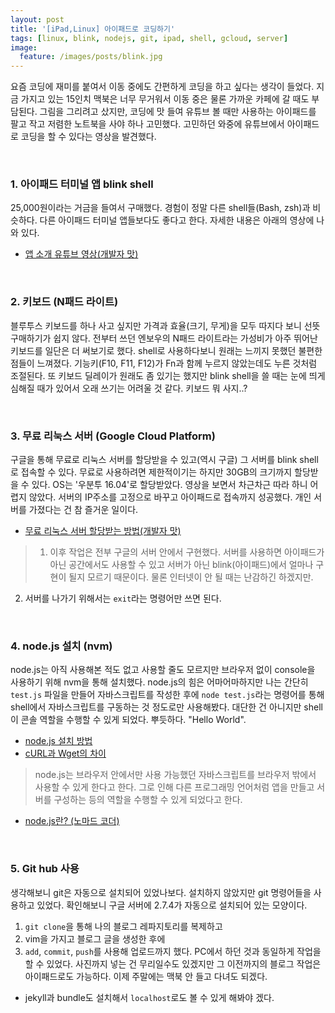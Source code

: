 ```yaml
---
layout: post
title: '[iPad,Linux] 아이패드로 코딩하기'
tags: [linux, blink, nodejs, git, ipad, shell, gcloud, server]
image: 
  feature: /images/posts/blink.jpg
---
```


요즘 코딩에 재미를 붙여서 이동 중에도 간편하게 코딩을 하고 싶다는 생각이 들었다. 지금 가지고 있는 15인치 맥북은 너무 무거워서 이동 중은 물론 가까운 카페에 갈 때도 부담된다. 그림을 그리려고 샀지만, 코딩에 맛 들여 유튜브 볼 때만 사용하는 아이패드를 팔고 작고 저렴한 노트북을 사야 하나 고민했다. 고민하던 와중에 유튜브에서 아이패드로 코딩을 할 수 있다는 영상을 발견했다.

<br>

### 1. 아이패드 터미널 앱 blink shell
25,000원이라는 거금을 들여서 구매했다. 경험이 정말 다른 shell들(Bash, zsh)과 비슷하다. 다른 아이패드 터미널 앱들보다도 좋다고 한다. 자세한 내용은 아래의 영상에 나와 있다.
- [앱 소개 유튜브 영상(개발자 맛)](https://www.youtube.com/watch?v=Q-YOahQso1A)

<br>

### 2. 키보드 (N패드 라이트)
블루투스 키보드를 하나 사고 싶지만 가격과 효율(크기, 무게)을 모두 따지다 보니 선뜻 구매하기가 쉽지 않다. 전부터 쓰던 엔보우의 N패드 라이트라는 가성비가 아주 뛰어난 키보드를 일단은 더 써보기로 했다. shell로 사용하다보니 원래는 느끼지 못했던 불편한 점들이 느껴졌다. 기능키(F10, F11, F12)가 Fn과 함께 누르지 않았는데도 누른 것처럼 조절된다. 또 키보드 딜레이가 원래도 좀 있기는 했지만 blink shell을 쓸 때는 눈에 띄게 심해질 때가 있어서 오래 쓰기는 어려울 것 같다. 키보드 뭐 사지..?

<br>

### 3. 무료 리눅스 서버 (Google Cloud Platform)
구글을 통해 무료로 리눅스 서버를 할당받을 수 있고(역시 구글) 그 서버를 blink shell로 접속할 수 있다. 무료로 사용하려면 제한적이기는 하지만 30GB의 크기까지 할당받을 수 있다. OS는 '우분투 16.04'로 할당받았다. 영상을 보면서 차근차근 따라 하니 어렵지 않았다. 서버의 IP주소를 고정으로 바꾸고 아이패드로 접속까지 성공했다. 개인 서버를 가졌다는 건 참 즐거운 일이다.
- [무료 리눅스 서버 할당받는 방법(개발자 맛)](https://www.youtube.com/watch?v=u7LvG-deMOE)


> 1. 이후 작업은 전부 구글의 서버 안에서 구현했다. 서버를 사용하면 아이패드가 아닌 공간에서도 사용할 수 있고 서버가 아닌 blink(아이패드)에서 얼마나 구현이 될지 모르기 때문이다. 물론 인터넷이 안 될 때는 난감하긴 하겠지만.
2. 서버를 나가기 위해서는 `exit`라는 명령어만 쓰면 된다.

<br>

### 4. node.js 설치 (nvm)
node.js는 아직 사용해본 적도 없고 사용할 줄도 모르지만 브라우저 없이 console을 사용하기 위해 nvm을 통해 설치했다. node.js의 힘은 어마어마하지만 나는 간단히 `test.js` 파일을 만들어 자바스크립트를 작성한 후에 `node test.js`라는 명령어를 통해 shell에서 자바스크립트를 구동하는 것 정도로만 사용해봤다. 대단한 건 아니지만 shell이 콘솔 역할을 수행할 수 있게 되었다. 뿌듯하다. "Hello World".
- [node.js 설치 방법](https://d2fault.github.io/2018/04/30/20180430-install-and-upgrade-nodejs-or-npm/)
- [cURL과 Wget의 차이](https://m.blog.naver.com/PostView.nhn?blogId=alkydes&logNo=220593597738&proxyReferer=https:%2F%2Fwww.google.com%2F)

>node.js는 브라우저 안에서만 사용 가능했던 자바스크립트를 브라우저 밖에서 사용할 수 있게 한다고 한다. 그로 인해 다른 프로그래밍 언어처럼 앱을 만들고 서버를 구성하는 등의 역할을 수행할 수 있게 되었다고 한다.
- [node.js란? (노마드 코더)](https://www.youtube.com/watch?v=h_t7ZT-nbIQ)

<br>

### 5. Git hub 사용
생각해보니 git은 자동으로 설치되어 있었나보다. 설치하지 않았지만 git 명령어들을 사용하고 있었다. 확인해보니 구글 서버에 2.7.4가 자동으로 설치되어 있는 모양이다.
1. `git clone`을 통해 나의 블로그 레파지토리를 복제하고
2. vim을 가지고 블로그 글을 생성한 후에
3. `add`, `commit`, `push`를 사용해 업로드까지 했다.
PC에서 하던 것과 동일하게 작업을 할 수 있었다. 사진까지 넣는 건 무리일수도 있겠지만 그 이전까지의 블로그 작업은 아이패드로도 가능하다. 이제 주말에는 맥북 안 들고 다녀도 되겠다.


- jekyll과 bundle도 설치해서 `localhost`로도 볼 수 있게 해봐야 겠다.